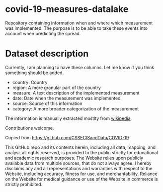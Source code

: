 # covid-19-measures-datalake
Repository containing information when and where which measurement was implemented.
The purpose is to be able to take these events into account when predicting the spread.

# Dataset description
Currently, I am planning to have these columns. Let me know if you think something should be added.


- country: Country
- region: A more granular part of the country
- measure: A text description of the implemented measurement
- date: Date when the measurement was implemented
- source: Source of this information
- category: A more broader categorization of the measurement


The information is manually extracted mostlty from [wikipedia](https://en.wikipedia.org/wiki/Category:2019%E2%80%9320_coronavirus_pandemic_by_country_and_territory).

Contributions welcome.

Copied from https://github.com/CSSEGISandData/COVID-19

This GitHub repo and its contents herein, including all data, mapping, and analysi, all rights reserved, is provided to the public strictly for educational and academic research purposes. The Website relies upon publicly available data from multiple sources, that do not always agree. I hereby disclaims any and all representations and warranties with respect to the Website, including accuracy, fitness for use, and merchantability. Reliance on the Website for medical guidance or use of the Website in commerce is strictly prohibited.
